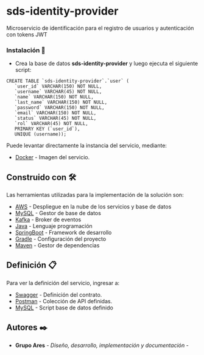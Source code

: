 # sds-identity-provider

Microservicio de identificación para el registro de usuarios y autenticación con tokens JWT


### Instalación 🔧

- Crea la base de datos **sds-identity-provider** y luego ejecuta el siguiente script:

```
CREATE TABLE `sds-identity-provider`.`user` (
   `user_id` VARCHAR(150) NOT NULL,
   `username` VARCHAR(45) NOT NULL,
   `name` VARCHAR(150) NOT NULL,
   `last_name` VARCHAR(150) NOT NULL,
   `password` VARCHAR(150) NOT NULL,
   `email` VARCHAR(150) NOT NULL,
   `status` VARCHAR(45) NOT NULL,
   `rol` VARCHAR(45) NOT NULL,
   PRIMARY KEY (`user_id`),
   UNIQUE (username));
```

Puede levantar directamente la instancia del servicio, mediante: 
* [Docker](https://hub.docker.com/r/dockerbasp/sds-identity-provider) - Imagen del servicio.

## Construido con 🛠️

Las herramientas utilizadas para la implementación de la solución son:

* [AWS](https://aws.amazon.com/) - Despliegue en la nube de los servicios y base de datos
* [MySQL](https://www.mysql.com/) - Gestor de base de datos
* [Kafka](https://kafka.apache.org/) - Broker de eventos
* [Java](https://openjdk.java.net/) - Lenguaje programación
* [SpringBoot](https://spring.io/projects/spring-boot) - Framework de desarrollo
* [Gradle](https://gradle.org/) - Configuración del proyecto
* [Maven](https://maven.apache.org/) - Gestor de dependencias

## Definición 📋

Para ver la definición del servicio, ingresar a:
* [Swagger](https://github.com/ujaveriana-pica/sds-identity-provider/definition/sds-identity-provider-swagger.yaml) - Definición del contrato.
* [Postman](https://github.com/ujaveriana-pica/sds-identity-provider/definition/sds-identity-provider.postman_collection.json) - Colección de API definidas.
* [MySQL](https://github.com/ujaveriana-pica/sds-identity-provider/definition/sds-identity-provider-user.sql) - Script base de datos definido


## Autores ✒️


* **Grupo Ares** - *Diseño, desarrollo, implementación y documentación* - 